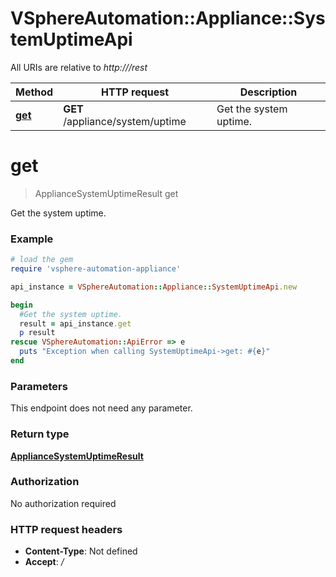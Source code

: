 # VSphereAutomation::Appliance::SystemUptimeApi

All URIs are relative to *http:///rest*

Method | HTTP request | Description
------------- | ------------- | -------------
[**get**](SystemUptimeApi.md#get) | **GET** /appliance/system/uptime | Get the system uptime.


# **get**
> ApplianceSystemUptimeResult get

Get the system uptime.

### Example
```ruby
# load the gem
require 'vsphere-automation-appliance'

api_instance = VSphereAutomation::Appliance::SystemUptimeApi.new

begin
  #Get the system uptime.
  result = api_instance.get
  p result
rescue VSphereAutomation::ApiError => e
  puts "Exception when calling SystemUptimeApi->get: #{e}"
end
```

### Parameters
This endpoint does not need any parameter.

### Return type

[**ApplianceSystemUptimeResult**](ApplianceSystemUptimeResult.md)

### Authorization

No authorization required

### HTTP request headers

 - **Content-Type**: Not defined
 - **Accept**: */*



